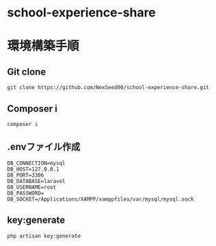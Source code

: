 # school-experience-share
 
# 環境構築手順

## Git clone
```
git clone https://github.com/NexSeed00/school-experience-share.git
```
## Composer i
```
composer i
```

## .envファイル作成
```
DB_CONNECTION=mysql
DB_HOST=127.0.0.1
DB_PORT=3306
DB_DATABASE=laravel
DB_USERNAME=root
DB_PASSWORD=
DB_SOCKET=/Applications/XAMPP/xamppfiles/var/mysql/mysql.sock
```

## key:generate
```
php artisan key:generate
```
